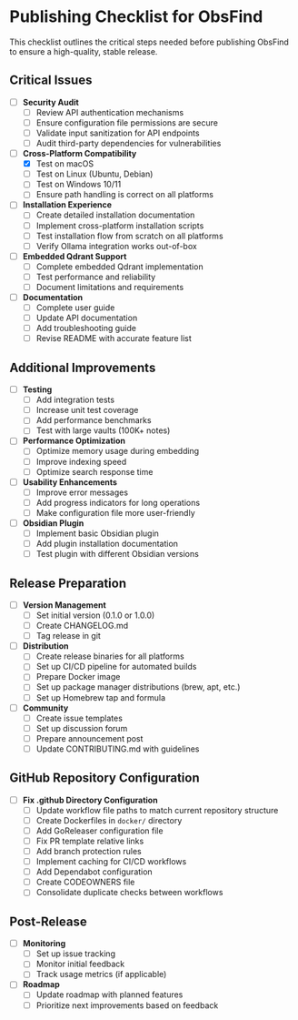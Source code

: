 # Publishing Checklist for ObsFind

This checklist outlines the critical steps needed before publishing ObsFind to ensure a high-quality, stable release.

## Critical Issues

- [ ] **Security Audit**
  - [ ] Review API authentication mechanisms
  - [ ] Ensure configuration file permissions are secure
  - [ ] Validate input sanitization for API endpoints
  - [ ] Audit third-party dependencies for vulnerabilities

- [ ] **Cross-Platform Compatibility**
  - [x] Test on macOS
  - [ ] Test on Linux (Ubuntu, Debian)
  - [ ] Test on Windows 10/11
  - [ ] Ensure path handling is correct on all platforms

- [ ] **Installation Experience**
  - [ ] Create detailed installation documentation
  - [ ] Implement cross-platform installation scripts
  - [ ] Test installation flow from scratch on all platforms
  - [ ] Verify Ollama integration works out-of-box

- [ ] **Embedded Qdrant Support**
  - [ ] Complete embedded Qdrant implementation
  - [ ] Test performance and reliability
  - [ ] Document limitations and requirements

- [ ] **Documentation**
  - [ ] Complete user guide
  - [ ] Update API documentation
  - [ ] Add troubleshooting guide
  - [ ] Revise README with accurate feature list

## Additional Improvements

- [ ] **Testing**
  - [ ] Add integration tests
  - [ ] Increase unit test coverage
  - [ ] Add performance benchmarks
  - [ ] Test with large vaults (100K+ notes)

- [ ] **Performance Optimization**
  - [ ] Optimize memory usage during embedding
  - [ ] Improve indexing speed
  - [ ] Optimize search response time

- [ ] **Usability Enhancements**
  - [ ] Improve error messages
  - [ ] Add progress indicators for long operations
  - [ ] Make configuration file more user-friendly

- [ ] **Obsidian Plugin**
  - [ ] Implement basic Obsidian plugin
  - [ ] Add plugin installation documentation
  - [ ] Test plugin with different Obsidian versions

## Release Preparation

- [ ] **Version Management**
  - [ ] Set initial version (0.1.0 or 1.0.0)
  - [ ] Create CHANGELOG.md
  - [ ] Tag release in git

- [ ] **Distribution**
  - [ ] Create release binaries for all platforms
  - [ ] Set up CI/CD pipeline for automated builds
  - [ ] Prepare Docker image
  - [ ] Set up package manager distributions (brew, apt, etc.)
  - [ ] Set up Homebrew tap and formula

- [ ] **Community**
  - [ ] Create issue templates
  - [ ] Set up discussion forum
  - [ ] Prepare announcement post
  - [ ] Update CONTRIBUTING.md with guidelines

## GitHub Repository Configuration

- [ ] **Fix .github Directory Configuration**
  - [ ] Update workflow file paths to match current repository structure
  - [ ] Create Dockerfiles in `docker/` directory
  - [ ] Add GoReleaser configuration file
  - [ ] Fix PR template relative links
  - [ ] Add branch protection rules
  - [ ] Implement caching for CI/CD workflows
  - [ ] Add Dependabot configuration
  - [ ] Create CODEOWNERS file
  - [ ] Consolidate duplicate checks between workflows

## Post-Release

- [ ] **Monitoring**
  - [ ] Set up issue tracking
  - [ ] Monitor initial feedback
  - [ ] Track usage metrics (if applicable)

- [ ] **Roadmap**
  - [ ] Update roadmap with planned features
  - [ ] Prioritize next improvements based on feedback